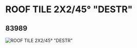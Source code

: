 # ROOF TILE 2X2/45° "DESTR"
## 83989
![ROOF TILE 2X2/45° "DESTR"](https://lc-www-live-s.legocdn.com/media/bricks/5/2/4286728.jpg)